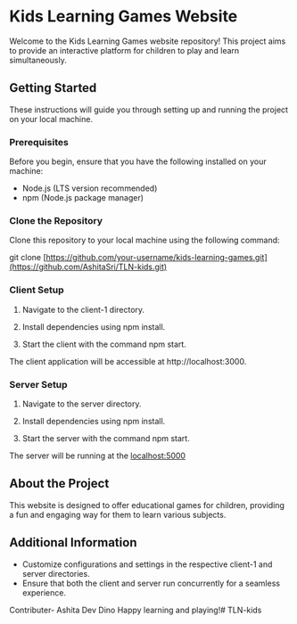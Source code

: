 # Kids Learning Games Website

Welcome to the Kids Learning Games website repository! This project aims to provide an interactive platform for children to play and learn simultaneously.

## Getting Started

These instructions will guide you through setting up and running the project on your local machine.

### Prerequisites

Before you begin, ensure that you have the following installed on your machine:

- Node.js (LTS version recommended)
- npm (Node.js package manager)

### Clone the Repository

Clone this repository to your local machine using the following command:


git clone [https://github.com/your-username/kids-learning-games.git](https://github.com/AshitaSri/TLN-kids.git)


### Client Setup

1. Navigate to the client-1 directory.

2. Install dependencies using npm install.

3. Start the client with the command npm start.

The client application will be accessible at http://localhost:3000.

### Server Setup

1. Navigate to the server directory.

2. Install dependencies using npm install.

3. Start the server with the command npm start.

The server will be running at the [localhost:5000](http://localhost:5000/)

## About the Project

This website is designed to offer educational games for children, providing a fun and engaging way for them to learn various subjects.

## Additional Information

- Customize configurations and settings in the respective client-1 and server directories.
- Ensure that both the client and server run concurrently for a seamless experience.

Contributer-
Ashita 
Dev
Dino
Happy learning and playing!# TLN-kids
